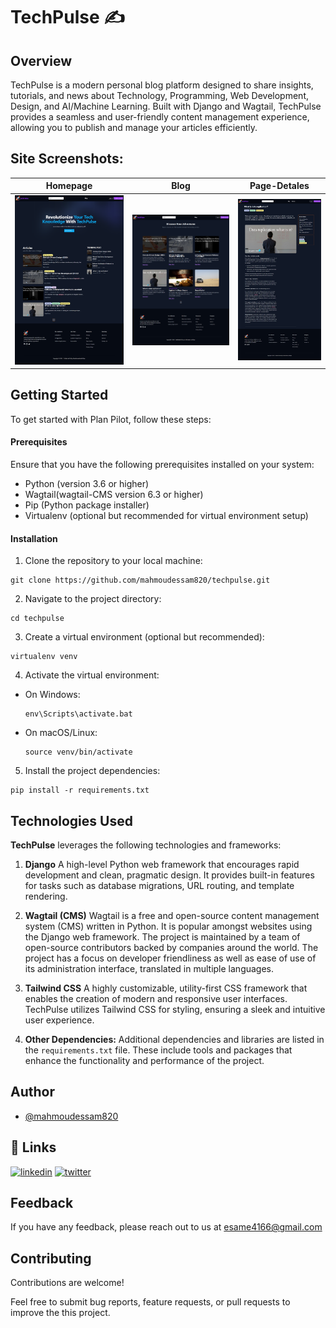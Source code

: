 # TechPulse ✍️

## Overview

TechPulse is a modern personal blog platform designed to share insights, tutorials, and news about Technology, Programming, Web Development, Design, and AI/Machine Learning. Built with Django and Wagtail, TechPulse provides a seamless and user-friendly content management experience, allowing you to publish and manage your articles efficiently.


## Site Screenshots:

| **Homepage**  | **Blog**  | **Page-Detales**  |
|:---:|:---:|:---:|
| ![](screenshots/home-page.png)| ![](screenshots/blog.png) | ![](screenshots/page-detales.png) |


## Getting Started

To get started with Plan Pilot, follow these steps:

#### Prerequisites

Ensure that you have the following prerequisites installed on your system:

- Python (version 3.6 or higher)
- Wagtail(wagtail-CMS version 6.3 or higher)
- Pip (Python package installer)
- Virtualenv (optional but recommended for virtual environment setup)

#### Installation

1. Clone the repository to your local machine:
```
git clone https://github.com/mahmoudessam820/techpulse.git
```

2. Navigate to the project directory:
```
cd techpulse
```

3. Create a virtual environment (optional but recommended):
```
virtualenv venv
```

4. Activate the virtual environment:
- On Windows:
    ```
    env\Scripts\activate.bat
    ```
- On macOS/Linux:
    ```
    source venv/bin/activate
    ```

5. Install the project dependencies:
```
pip install -r requirements.txt
```

## Technologies Used

**TechPulse** leverages the following technologies and frameworks:

1. **Django** A high-level Python web framework that encourages rapid development and clean, pragmatic design. It provides built-in features for tasks such as database migrations, URL routing, and template rendering.

2. **Wagtail (CMS)** Wagtail is a free and open-source content management system (CMS) written in Python. It is popular amongst websites using the Django web framework. The project is maintained by a team of open-source contributors backed by companies around the world.  The project has a focus on developer friendliness  as well as ease of use of its administration interface, translated in multiple languages.

2. **Tailwind CSS** A highly customizable, utility-first CSS framework that enables the creation of modern and responsive user interfaces. TechPulse utilizes Tailwind CSS for styling, ensuring a sleek and intuitive user experience.

3. **Other Dependencies:**  Additional dependencies and libraries are listed in the `requirements.txt` file. These include tools and packages that enhance the functionality and performance of the project.


## Author

- [@mahmoudessam820](https://github.com/mahmoudessam820)

## 🔗 Links

[![linkedin](https://img.shields.io/badge/linkedin-0A66C2?style=for-the-badge&logo=linkedin&logoColor=white)](https://www.linkedin.com/in/mahmoud-el-kariouny-822719149/)
[![twitter](https://img.shields.io/badge/twitter-1DA1F2?style=for-the-badge&logo=twitter&logoColor=white)](https://twitter.com/Mahmoud42275)


## Feedback

If you have any feedback, please reach out to us at esame4166@gmail.com


## Contributing

Contributions are welcome! 

Feel free to submit bug reports, feature requests, or pull requests to improve the this project.